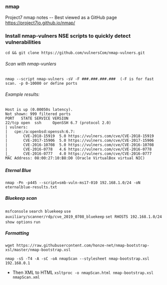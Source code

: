 ### nmap
 Project7 nmap notes -- Best viewed as a GitHub page  https://project7io.github.io/nmap/

### Install nmap-vulners NSE scripts to quickly detect vulnerabilities

`cd && git clone https://github.com/vulnersCom/nmap-vulners.git`

###### Scan with nmap-vunlers
`nmap --script nmap-vulners -sV -F ###.###.###.###  (-F is for fast scan. -p 0-10000 or define ports`

###### Example results:
```Nmap scan report for 10.0.2.7/r
Host is up (0.00050s latency).
Not shown: 999 filtered ports
PORT   STATE SERVICE VERSION
22/tcp open  ssh     OpenSSH 6.7 (protocol 2.0)
| vulners: 
|   cpe:/a:openbsd:openssh:6.7: 
|     	CVE-2018-15919	5.0	https://vulners.com/cve/CVE-2018-15919
|     	CVE-2017-15906	5.0	https://vulners.com/cve/CVE-2017-15906
|     	CVE-2016-10708	5.0	https://vulners.com/cve/CVE-2016-10708
|     	CVE-2016-0778	4.6	https://vulners.com/cve/CVE-2016-0778
|_    	CVE-2016-0777	4.0	https://vulners.com/cve/CVE-2016-0777
MAC Address: 08:00:27:10:B8:D0 (Oracle VirtualBox virtual NIC)
```
##### 

##### Eternal Blue
`nmap -Pn -p445 --script=smb-vuln-ms17-010 192.168.1.0/24 -oN eternalblue-results.txt`

##### Bluekeep scan
`msfconsole`
`search bluekeep`
`use auxiliary/scanner/rdp/cve_2019_0708_bluekeep`
`set RHOSTS 192.168.1.0/24`
`show options`
`run`

##### Formatting
`wget https://raw.githubusercontent.com/honze-net/nmap-bootstrap-xsl/master/nmap-bootstrap.xsl`

`nmap -sS -T4 -A -sC -oA nmapScan --stylesheet nmap-bootstrap.xsl 192.168.0.1`

- Then XML to HTML
`xsltproc -o nmapScan.html nmap-bootstrap.xsl nmapScan.xml`
